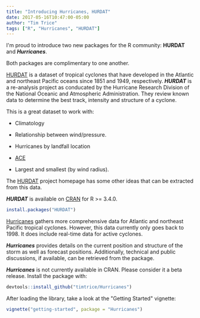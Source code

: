 ```yaml
---
title: "Introducing Hurricanes, HURDAT"
date: 2017-05-16T10:47:00-05:00
author: "Tim Trice"
tags: ["R", "Hurricanes", "HURDAT"]
---
```


I'm proud to introduce two new packages for the R community: __HURDAT__ and ___Hurricanes___. 

Both packages are complimentary to one another. 

[HURDAT](http://timtrice.net/projects/hurdat/) is a dataset of tropical cyclones that have developed in the Atlantic and northeast Pacific oceans since 1851 and 1949, respectively. ___HURDAT___ is a re-analysis project as conducated by the Hurricane Research Division of the National Oceanic and Atmospheric Administration. They review known data to determine the best track, intensity and structure of a cyclone. 

This is a great dataset to work with:

* Climatology

* Relationship between wind/pressure.

* Hurricanes by landfall location

* [ACE](https://en.wikipedia.org/wiki/Accumulated_cyclone_energy)

* Largest and smallest (by wind radius).

The [HURDAT](http://www.aoml.noaa.gov/hrd/hurdat/Data_Storm.html) project homepage has some other ideas that can be extracted from this data. 

___HURDAT___ is available on [CRAN](https://cran.r-project.org/web/packages/HURDAT/index.html) for R >= 3.4.0.

```r
install.packages("HURDAT")
```

[Hurricanes](http://timtrice.net/projects/hurricanes/) gathers more comprehensive data for Atlantic and northeast Pacific tropical cyclones. However, this data currently only goes back to 1998. It does include real-time data for active cyclones.

___Hurricanes___ provides details on the current position and structure of the storm as well as forecast positions. Additionally, technical and public discussions, if available, can be retrieved from the package. 

___Hurricanes___ is not currently available in CRAN. Please consider it a beta release. Install the package with:

```r
devtools::install_github("timtrice/Hurricanes")
```

After loading the library, take a look at the "Getting Started" vignette:

```r
vignette("getting-started", package = "Hurricanes")
```
